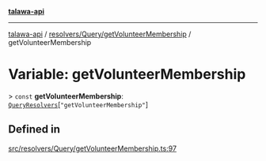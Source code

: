 [**talawa-api**](../../../../README.md)

***

[talawa-api](../../../../modules.md) / [resolvers/Query/getVolunteerMembership](../README.md) / getVolunteerMembership

# Variable: getVolunteerMembership

\> `const` **getVolunteerMembership**: [`QueryResolvers`](../../../../types/generatedGraphQLTypes/type-aliases/QueryResolvers.md)\[`"getVolunteerMembership"`\]

## Defined in

[src/resolvers/Query/getVolunteerMembership.ts:97](https://github.com/PalisadoesFoundation/talawa-api/blob/3a5276aff43f5de4f7fab3ec9683a420dcdc7a06/src/resolvers/Query/getVolunteerMembership.ts#L97)
